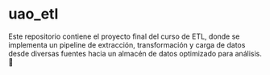 # uao_etl
Este repositorio contiene el proyecto final del curso de ETL, donde se implementa un pipeline de extracción, transformación y carga de datos desde diversas fuentes hacia un almacén de datos optimizado para análisis. 🚀
